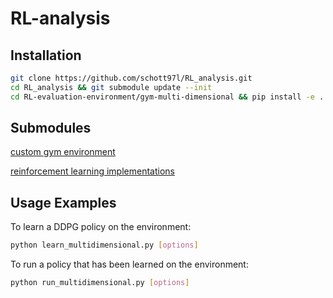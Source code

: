 # RL-analysis

## Installation

```sh
git clone https://github.com/schott97l/RL_analysis.git
cd RL_analysis && git submodule update --init
cd RL-evaluation-environment/gym-multi-dimensional && pip install -e .
```

## Submodules

[custom gym environment](https://github.com/hroussille/RL-evaluation-environment)

[reinforcement learning implementations](https://github.com/schott97l/RL_implementations)

## Usage Examples

To learn a DDPG policy on the environment:
```sh
python learn_multidimensional.py [options]
```
To run a policy that has been learned on the environment:
```sh
python run_multidimensional.py [options]
```
